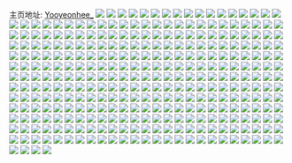 主页地址: [Yooyeonhee_](https://weibo.com/u/5988391513) 
![](https://wx4.sinaimg.cn/mw2000/006xgGbTly1gthim1753pj61r31r3b2902.jpg) 
![](https://wx4.sinaimg.cn/mw2000/006xgGbTly1gthim37tvzj61pw1pw7wh02.jpg) 
![](https://wx4.sinaimg.cn/mw2000/006xgGbTly1gthim1x0zhj61sc1sce8102.jpg) 
![](https://wx4.sinaimg.cn/mw2000/006xgGbTly1gthim54yq5j61sc1schdt02.jpg) 
![](https://wx4.sinaimg.cn/mw2000/006xgGbTly1gthim4hg12j61sc1sce8102.jpg) 
![](https://wx4.sinaimg.cn/mw2000/006xgGbTly1gthinj8kr1j61sc1scb2902.jpg) 
![](https://wx4.sinaimg.cn/mw2000/006xgGbTly1gthilve9naj61r91r87wh02.jpg) 
![](https://wx4.sinaimg.cn/mw2000/006xgGbTly1gthilvzlcdj61sc1sc7wh02.jpg) 
![](https://wx4.sinaimg.cn/mw2000/006xgGbTly1gthe0tz6q9j621k42x7wh02.jpg) 
![](https://wx4.sinaimg.cn/mw2000/006xgGbTly1gt2u3gcfmgj31t6cmz7wm.jpg) 
![](https://wx4.sinaimg.cn/mw2000/006xgGbTly1gszd1zkgsaj32c02c0x6q.jpg) 
![](https://wx4.sinaimg.cn/mw2000/006xgGbTly1gszd20tculj32c02c01kz.jpg) 
![](https://wx4.sinaimg.cn/mw2000/006xgGbTly1gszd22bstlj32c02c0hdv.jpg) 
![](https://wx4.sinaimg.cn/mw2000/006xgGbTly1gszd24dphrj32c02c0npe.jpg) 
![](https://wx4.sinaimg.cn/mw2000/006xgGbTly1gszd1r6qqcj32c02c0npe.jpg) 
![](https://wx4.sinaimg.cn/mw2000/006xgGbTly1gszd25g5rjj32c02c0qv6.jpg) 
![](https://wx4.sinaimg.cn/mw2000/006xgGbTly1gszd1s8j75j32c02c0hdt.jpg) 
![](https://wx4.sinaimg.cn/mw2000/006xgGbTly1gszd1tdu46j32c02c0kjl.jpg) 
![](https://wx4.sinaimg.cn/mw2000/006xgGbTly1gszd1usisbj32c02c0kjl.jpg) 
![](https://wx4.sinaimg.cn/mw2000/006xgGbTly1gszd1vypiij32c02c0qv5.jpg) 
![](https://wx4.sinaimg.cn/mw2000/006xgGbTly1gszd1x2z16j32c02c0qv5.jpg) 
![](https://wx4.sinaimg.cn/mw2000/006xgGbTly1gsr9gaudijj31sc1scqv5.jpg) 
![](https://wx4.sinaimg.cn/mw2000/006xgGbTly1gsr9gbt37lj31rm1rl4qp.jpg) 
![](https://wx4.sinaimg.cn/mw2000/006xgGbTly1gsr9g9ggx2j32c02c07wl.jpg) 
![](https://wx4.sinaimg.cn/mw2000/006xgGbTly1gsr9gcm9onj32c02c0hdt.jpg) 
![](https://wx4.sinaimg.cn/mw2000/006xgGbTly1gsr9isc7uqj30yi22o7gx.jpg) 
![](https://wx4.sinaimg.cn/mw2000/006xgGbTly1gsr9g6ukkrj32c02c0npd.jpg) 
![](https://wx4.sinaimg.cn/mw2000/006xgGbTly1gsnz08n0cwj32dc2dc7wi.jpg) 
![](https://wx4.sinaimg.cn/mw2000/006xgGbTly1gsldmbzllkj31qj1qjb29.jpg) 
![](https://wx4.sinaimg.cn/mw2000/006xgGbTly1gsldkhxkszj321ka6oe83.jpg) 
![](https://wx4.sinaimg.cn/mw2000/006xgGbTly1gsldkjnl2jj32c02c01ky.jpg) 
![](https://wx4.sinaimg.cn/mw2000/006xgGbTly1gsldkffvxcj30u00u047d.jpg) 
![](https://wx4.sinaimg.cn/mw2000/006xgGbTly1gsldkkmujij32c02c0kjm.jpg) 
![](https://wx4.sinaimg.cn/mw2000/006xgGbTly1gsldkgcha6j32c02c0hdu.jpg) 
![](https://wx4.sinaimg.cn/mw2000/006xgGbTly1gsldkeut7vj32c02c0kjm.jpg) 
![](https://wx4.sinaimg.cn/mw2000/006xgGbTly1gsldklrmf1j32c02c0b2a.jpg) 
![](https://wx4.sinaimg.cn/mw2000/006xgGbTly1gsldkn1vmsj32c02c0e82.jpg) 
![](https://wx4.sinaimg.cn/mw2000/006xgGbTly1gsldko3loxj3251251e82.jpg) 
![](https://wx4.sinaimg.cn/mw2000/006xgGbTly1gsh9js65yej31641637jk.jpg) 
![](https://wx4.sinaimg.cn/mw2000/006xgGbTly1gsh9jslbxvj316u16uwvi.jpg) 
![](https://wx4.sinaimg.cn/mw2000/006xgGbTly1grw7czbl86j31sc1scb29.jpg) 
![](https://wx4.sinaimg.cn/mw2000/006xgGbTly1grw7cw7gujj32c02c0kjn.jpg) 
![](https://wx4.sinaimg.cn/mw2000/006xgGbTly1grw7clk0hej32c02c07wj.jpg) 
![](https://wx4.sinaimg.cn/mw2000/006xgGbTly1grw63r5h9ij3289289b2b.jpg) 
![](https://wx4.sinaimg.cn/mw2000/006xgGbTly1grw644050yj32c02c07wj.jpg) 
![](https://wx4.sinaimg.cn/mw2000/006xgGbTly1grw658ffosj32c02c0b2b.jpg) 
![](https://wx4.sinaimg.cn/mw2000/006xgGbTly1grw65ke9euj32a72a7x6q.jpg) 
![](https://wx4.sinaimg.cn/mw2000/006xgGbTly1grw65s21l3j32c02c0e83.jpg) 
![](https://wx4.sinaimg.cn/mw2000/006xgGbTly1grw65zxjmlj32a12a11kz.jpg) 
![](https://wx4.sinaimg.cn/mw2000/006xgGbTly1grw668xyhyj32c02c0e83.jpg) 
![](https://wx4.sinaimg.cn/mw2000/006xgGbTly1grw66hujirj32c02c0e83.jpg) 
![](https://wx4.sinaimg.cn/mw2000/006xgGbTly1grw6kh10m9j32c02c0npf.jpg) 
![](https://wx4.sinaimg.cn/mw2000/006xgGbTly1grw6kab32vj32c02c0kjl.jpg) 
![](https://wx4.sinaimg.cn/mw2000/006xgGbTly1grw6ky0pdqj3286286b29.jpg) 
![](https://wx4.sinaimg.cn/mw2000/006xgGbTly1grw63d4pakj32c02c0qv5.jpg) 
![](https://wx4.sinaimg.cn/mw2000/006xgGbTly1grw6lrbt7yj32c02c0u0x.jpg) 
![](https://wx4.sinaimg.cn/mw2000/006xgGbTly1grsopm7vfvj31o01o0e81.jpg) 
![](https://wx4.sinaimg.cn/mw2000/006xgGbTly1grsopr2wouj31n81nzb29.jpg) 
![](https://wx4.sinaimg.cn/mw2000/006xgGbTly1grsopt2bz2j31o01o0b29.jpg) 
![](https://wx4.sinaimg.cn/mw2000/006xgGbTly1grsopo7jiwj31o01o0b29.jpg) 
![](https://wx4.sinaimg.cn/mw2000/006xgGbTly1grsopwbirzj31mu1mt7wh.jpg) 
![](https://wx4.sinaimg.cn/mw2000/006xgGbTly1grsoq2ifvuj31o01o07wi.jpg) 
![](https://wx4.sinaimg.cn/mw2000/006xgGbTly1grsopxuijbj31o01o0dx8.jpg) 
![](https://wx4.sinaimg.cn/mw2000/006xgGbTly1grsoputc62j31o01o04qp.jpg) 
![](https://wx4.sinaimg.cn/mw2000/006xgGbTly1grsoq3jz2bj32801o0qia.jpg) 
![](https://wx4.sinaimg.cn/mw2000/006xgGbTly1grg113ap6gj32c0340b2b.jpg) 
![](https://wx4.sinaimg.cn/mw2000/006xgGbTly1gr47caj8goj31o02804qq.jpg) 
![](https://wx4.sinaimg.cn/mw2000/006xgGbTly1gr47cfmxkej32c02c0kjm.jpg) 
![](https://wx4.sinaimg.cn/mw2000/006xgGbTly1gr47cbuxiyj32c02c0ty6.jpg) 
![](https://wx4.sinaimg.cn/mw2000/006xgGbTly1gr47c78p2vj32c02c0hb2.jpg) 
![](https://wx4.sinaimg.cn/mw2000/006xgGbTly1gqz1azg0chj321ka7cnpg.jpg) 
![](https://wx4.sinaimg.cn/mw2000/006xgGbTly1gqz1b448ehj31l2cn2e89.jpg) 
![](https://wx4.sinaimg.cn/mw2000/006xgGbTly1gqz1b9e9h1j32c02c0b29.jpg) 
![](https://wx4.sinaimg.cn/mw2000/006xgGbTly1gqz1bavmfmj32c02c0qoo.jpg) 
![](https://wx4.sinaimg.cn/mw2000/006xgGbTly1gqz1bvqht1j32c02c0e70.jpg) 
![](https://wx4.sinaimg.cn/mw2000/006xgGbTly1gqz1cxyfhqj32c02c04qp.jpg) 
![](https://wx4.sinaimg.cn/mw2000/006xgGbTly1gqz1bz9j1lj32c02c0tvl.jpg) 
![](https://wx4.sinaimg.cn/mw2000/006xgGbTly1gqz1b7s8a7j31l2cn2b2g.jpg) 
![](https://wx4.sinaimg.cn/mw2000/006xgGbTly1gqz1bxyqohj32c02c0hdo.jpg) 
![](https://wx4.sinaimg.cn/mw2000/006xgGbTly1gqo90ib4wnj32c02c0u0y.jpg) 
![](https://wx4.sinaimg.cn/mw2000/006xgGbTly1gqo8wb5nfrj32c02c0kjn.jpg) 
![](https://wx4.sinaimg.cn/mw2000/006xgGbTly1gqo8wlne4wj32c02c0x6r.jpg) 
![](https://wx4.sinaimg.cn/mw2000/006xgGbTly1gqo8wuy983j32c02c0hdv.jpg) 
![](https://wx4.sinaimg.cn/mw2000/006xgGbTly1gqo8x4dfxlj32c02c0kjn.jpg) 
![](https://wx4.sinaimg.cn/mw2000/006xgGbTly1gqo8xeq687j30yk0ykaxl.jpg) 
![](https://wx4.sinaimg.cn/mw2000/006xgGbTly1gqo8xoec50j321e21fkjn.jpg) 
![](https://wx4.sinaimg.cn/mw2000/006xgGbTly1gqo8xxt42vj32c02c0hdv.jpg) 
![](https://wx4.sinaimg.cn/mw2000/006xgGbTly1gqo8yi1ylkj32c02c0qv7.jpg) 
![](https://wx4.sinaimg.cn/mw2000/006xgGbTly1gqo8y7u9qpj32c02c0qv7.jpg) 
![](https://wx4.sinaimg.cn/mw2000/006xgGbTly1gqo8w1hvp0j32c02c0x6r.jpg) 
![](https://wx4.sinaimg.cn/mw2000/006xgGbTly1gqo8xcm0c7j325q25q4qr.jpg) 
![](https://wx4.sinaimg.cn/mw2000/006xgGbTly1gqo8yret7uj327v27vkjn.jpg) 
![](https://wx4.sinaimg.cn/mw2000/006xgGbTly1gq9gczoh4nj31o02804qq.jpg) 
![](https://wx4.sinaimg.cn/mw2000/006xgGbTly1gq9gd7b79vj30yi1a0dui.jpg) 
![](https://wx4.sinaimg.cn/mw2000/006xgGbTly1gq9gcye72nj30yi1a0k5u.jpg) 
![](https://wx4.sinaimg.cn/mw2000/006xgGbTly1gq9gd0xdqwj31o0280x6p.jpg) 
![](https://wx4.sinaimg.cn/mw2000/006xgGbTly1gq9gd20djoj31o0280x6p.jpg) 
![](https://wx4.sinaimg.cn/mw2000/006xgGbTly1gq9gd3ciksj31o0280x6p.jpg) 
![](https://wx4.sinaimg.cn/mw2000/006xgGbTly1gq9gd4gjucj31o02801ky.jpg) 
![](https://wx4.sinaimg.cn/mw2000/006xgGbTly1gq9gd5ne1sj31o0280b2a.jpg) 
![](https://wx4.sinaimg.cn/mw2000/006xgGbTly1gq9gd6vjz2j31o0280b2a.jpg) 
![](https://wx4.sinaimg.cn/mw2000/006xgGbTly1gq6rympcpej32c02c0hdt.jpg) 
![](https://wx4.sinaimg.cn/mw2000/006xgGbTly1gq55y904acj31cwcn2npk.jpg) 
![](https://wx4.sinaimg.cn/mw2000/006xgGbTly1gq55yc7dz0j321kc88npi.jpg) 
![](https://wx4.sinaimg.cn/mw2000/006xgGbTly1gq55vehcl5j32c02c0x6r.jpg) 
![](https://wx4.sinaimg.cn/mw2000/006xgGbTly1gq4leh39nlj32c02c0b29.jpg) 
![](https://wx4.sinaimg.cn/mw2000/006xgGbTly1gq4le8j946j32c02c0qhv.jpg) 
![](https://wx4.sinaimg.cn/mw2000/006xgGbTly1gq4lfcu8ogj32c02c04qq.jpg) 
![](https://wx4.sinaimg.cn/mw2000/006xgGbTly1gq4lek7j91j31sc1sce81.jpg) 
![](https://wx4.sinaimg.cn/mw2000/006xgGbTly1gq4leprs03j32c02c0u0x.jpg) 
![](https://wx4.sinaimg.cn/mw2000/006xgGbTly1gq4lemc5c0j32c02c01ky.jpg) 
![](https://wx4.sinaimg.cn/mw2000/006xgGbTly1gq4lf0ky6tj32c02c0hdu.jpg) 
![](https://wx4.sinaimg.cn/mw2000/006xgGbTly1gq4ler0qppj32c02c04qq.jpg) 
![](https://wx4.sinaimg.cn/mw2000/006xgGbTly1gq4lesr3abj32c02c0e82.jpg) 
![](https://wx4.sinaimg.cn/mw2000/006xgGbTly1gq4lexc658j32c02c0e82.jpg) 
![](https://wx4.sinaimg.cn/mw2000/006xgGbTly1gq4leoimx7j32c02c07wi.jpg) 
![](https://wx4.sinaimg.cn/mw2000/006xgGbTly1gq4levrv9yj32c02c0e82.jpg) 
![](https://wx4.sinaimg.cn/mw2000/006xgGbTly1gq4le5yvpqj32c02c0kjm.jpg) 
![](https://wx4.sinaimg.cn/mw2000/006xgGbTly1gq4l8yeou7j32c02c0u0y.jpg) 
![](https://wx4.sinaimg.cn/mw2000/006xgGbTly1gq4l8vmgafj32c02c0u0y.jpg) 
![](https://wx4.sinaimg.cn/mw2000/006xgGbTly1gq4l93xxcfj32c02c0qv6.jpg) 
![](https://wx4.sinaimg.cn/mw2000/006xgGbTly1gq495acn8sj32c02c0kjm.jpg) 
![](https://wx4.sinaimg.cn/mw2000/006xgGbTly1gq495f4le0j32c02c0e82.jpg) 
![](https://wx4.sinaimg.cn/mw2000/006xgGbTly1gq495gvcv7j32c02c0e82.jpg) 
![](https://wx4.sinaimg.cn/mw2000/006xgGbTly1gq495b7tddj3238237e81.jpg) 
![](https://wx4.sinaimg.cn/mw2000/006xgGbTly1gq495bwvp3j321v21uhdt.jpg) 
![](https://wx4.sinaimg.cn/mw2000/006xgGbTly1gq495cvl6xj320v20we81.jpg) 
![](https://wx4.sinaimg.cn/mw2000/006xgGbTly1gq4979012vj32c02c0x6q.jpg) 
![](https://wx4.sinaimg.cn/mw2000/006xgGbTly1gq4977v1hlj32c02c0e84.jpg) 
![](https://wx4.sinaimg.cn/mw2000/006xgGbTly1gq4975meqjj31epcmvx6y.jpg) 
![](https://wx4.sinaimg.cn/mw2000/006xgGbTly1gpuvostfo2j31sc1scnpd.jpg) 
![](https://wx4.sinaimg.cn/mw2000/006xgGbTly1gprsxu7twzj30yi22o1l6.jpg) 
![](https://wx4.sinaimg.cn/mw2000/006xgGbTly1gprsxx0ttnj30yi22o16h.jpg) 
![](https://wx4.sinaimg.cn/mw2000/006xgGbTly1gprsxyn6phj30yi22o4aj.jpg) 
![](https://wx4.sinaimg.cn/mw2000/006xgGbTly1gprsy124yzj30yi22o4ca.jpg) 
![](https://wx4.sinaimg.cn/mw2000/006xgGbTly1gprsy4zq2uj30oi1h07g6.jpg) 
![](https://wx4.sinaimg.cn/mw2000/006xgGbTly1gprsya532nj32c02c07v0.jpg) 
![](https://wx4.sinaimg.cn/mw2000/006xgGbTly1gpqmu002fhj32c02c0x5y.jpg) 
![](https://wx4.sinaimg.cn/mw2000/006xgGbTly1gpqmtemos6j32c02c04oh.jpg) 
![](https://wx4.sinaimg.cn/mw2000/006xgGbTly1gpqmuv52bhj32c02c0kjl.jpg) 
![](https://wx4.sinaimg.cn/mw2000/006xgGbTly1gowrilrz46j329i29iu0y.jpg) 
![](https://wx4.sinaimg.cn/mw2000/006xgGbTly1gowrii3ntoj32c02c07wj.jpg) 
![](https://wx4.sinaimg.cn/mw2000/006xgGbTly1gowrip8pjcj32c02c0e83.jpg) 
![](https://wx4.sinaimg.cn/mw2000/006xgGbTly1gowristsj7j32c02c0hdv.jpg) 
![](https://wx4.sinaimg.cn/mw2000/006xgGbTly1gowriisvwej30xh0xhgtx.jpg) 
![](https://wx4.sinaimg.cn/mw2000/006xgGbTly1gowrj77vdlj32c02c04qq.jpg) 
![](https://wx4.sinaimg.cn/mw2000/006xgGbTly1gowriwrmhyj32c02c01l0.jpg) 
![](https://wx4.sinaimg.cn/mw2000/006xgGbTly1gowrj4km8zj32c02c0b2c.jpg) 
![](https://wx4.sinaimg.cn/mw2000/006xgGbTly1gowrj0dfebj32c02c0qv6.jpg) 
![](https://wx4.sinaimg.cn/mw2000/006xgGbTly1gowrjoe04tj32c02c01kx.jpg) 
![](https://wx4.sinaimg.cn/mw2000/006xgGbTly1gowrjqhilkj32c02c01kx.jpg) 
![](https://wx4.sinaimg.cn/mw2000/006xgGbTly1goqssudmhoj32c03404qr.jpg) 
![](https://wx4.sinaimg.cn/mw2000/006xgGbTly1goqssanm90j32c02c04qp.jpg) 
![](https://wx4.sinaimg.cn/mw2000/006xgGbTly1goqsvfqgi5j32c02c0qv6.jpg) 
![](https://wx4.sinaimg.cn/mw2000/006xgGbTly1goqsw179lej32c02c0kjm.jpg) 
![](https://wx4.sinaimg.cn/mw2000/006xgGbTly1goqsutoeufj32c02c04qq.jpg) 
![](https://wx4.sinaimg.cn/mw2000/006xgGbTly1goqstguhfqj32c02c0npe.jpg) 
![](https://wx4.sinaimg.cn/mw2000/006xgGbTly1goqsrwky67j32c02c07wh.jpg) 
![](https://wx4.sinaimg.cn/mw2000/006xgGbTly1goqswf6lcpj32c02c0x6p.jpg) 
![](https://wx4.sinaimg.cn/mw2000/006xgGbTly1goqswoy31vj32c02c0x6p.jpg) 
![](https://wx4.sinaimg.cn/mw2000/006xgGbTly1gonc7epohdj32c02c0qv5.jpg) 
![](https://wx4.sinaimg.cn/mw2000/006xgGbTly1gonc7nu8j5j32b72b6npd.jpg) 
![](https://wx4.sinaimg.cn/mw2000/006xgGbTly1gonc7voqo9j329s29skjl.jpg) 
![](https://wx4.sinaimg.cn/mw2000/006xgGbTly1gonc84i660j32c02c0qqq.jpg) 
![](https://wx4.sinaimg.cn/mw2000/006xgGbTly1goncmo2m3zj315t15tqgy.jpg) 
![](https://wx4.sinaimg.cn/mw2000/006xgGbTly1gonc894xdxj32c02c04lq.jpg) 
![](https://wx4.sinaimg.cn/mw2000/006xgGbTly1gonc6windnj324g24gu0x.jpg) 
![](https://wx4.sinaimg.cn/mw2000/006xgGbTly1goncia1s7mj32c02c01kx.jpg) 
![](https://wx4.sinaimg.cn/mw2000/006xgGbTly1goncihoelzj32c02c0npd.jpg) 
![](https://wx4.sinaimg.cn/mw2000/006xgGbTly1golwqpx85kj3224224e81.jpg) 
![](https://wx4.sinaimg.cn/mw2000/006xgGbTly1golwqw9mvgj31o0280b2a.jpg) 
![](https://wx4.sinaimg.cn/mw2000/006xgGbTly1golwqk6imqj32c02c0e56.jpg) 
![](https://wx4.sinaimg.cn/mw2000/006xgGbTly1golwr1x7n9j32c02c07wi.jpg) 
![](https://wx4.sinaimg.cn/mw2000/006xgGbTly1golwr5a1ghj326y26ynpd.jpg) 
![](https://wx4.sinaimg.cn/mw2000/006xgGbTly1golwsbxzy0j31qa1qahdt.jpg) 
![](https://wx4.sinaimg.cn/mw2000/006xgGbTly1golwo04gmwj31o01o0e81.jpg) 
![](https://wx4.sinaimg.cn/mw2000/006xgGbTly1golwnx14idj31o0280u0x.jpg) 
![](https://wx4.sinaimg.cn/mw2000/006xgGbTly1golwnpbp4tj31o0280u0x.jpg) 
![](https://wx4.sinaimg.cn/mw2000/006xgGbTly1golwnlbykyj31o0280x6p.jpg) 
![](https://wx4.sinaimg.cn/mw2000/006xgGbTly1golwohs3myj32c02c0kjm.jpg) 
![](https://wx4.sinaimg.cn/mw2000/006xgGbTly1golwocke35j31o02801ky.jpg) 
![](https://wx4.sinaimg.cn/mw2000/006xgGbTly1golwnthm6tj31o02804qq.jpg) 
![](https://wx4.sinaimg.cn/mw2000/006xgGbTly1golwo4wwkjj31o02801ky.jpg) 
![](https://wx4.sinaimg.cn/mw2000/006xgGbTly1golwo8hxnqj31o02804qq.jpg) 
![](https://wx4.sinaimg.cn/mw2000/006xgGbTly1goh1gqb7jkj321ka6o7wm.jpg) 
![](https://wx4.sinaimg.cn/mw2000/006xgGbTly1goh1fdh7sdj31sc1sc1kx.jpg) 
![](https://wx4.sinaimg.cn/mw2000/006xgGbTly1goh1f1wwntj31sc1sc4qp.jpg) 
![](https://wx4.sinaimg.cn/mw2000/006xgGbTly1goh1f464k6j31o81o9npd.jpg) 
![](https://wx4.sinaimg.cn/mw2000/006xgGbTly1goh1f33v3sj31qa1qahdt.jpg) 
![](https://wx4.sinaimg.cn/mw2000/006xgGbTly1goh1exuasjj31sc1sc7vd.jpg) 
![](https://wx4.sinaimg.cn/mw2000/006xgGbTly1goh1f5athzj31sc1sc1ky.jpg) 
![](https://wx4.sinaimg.cn/mw2000/006xgGbTly1goh1f61f93j32c02c07wh.jpg) 
![](https://wx4.sinaimg.cn/mw2000/006xgGbTly1goh1f8ep14j32c02c07wh.jpg) 
![](https://wx4.sinaimg.cn/mw2000/006xgGbTly1goh1g3odf7j327m27mamc.jpg) 
![](https://wx4.sinaimg.cn/mw2000/006xgGbTly1gocvpwtdiqj31o01o0u0x.jpg) 
![](https://wx4.sinaimg.cn/mw2000/006xgGbTly1gocvpx7troj30yi1pcnep.jpg) 
![](https://wx4.sinaimg.cn/mw2000/006xgGbTly1gocvpxlo8gj31sc1sce5w.jpg) 
![](https://wx4.sinaimg.cn/mw2000/006xgGbTly1gocvpu8r1sj32c02c01kx.jpg) 
![](https://wx4.sinaimg.cn/mw2000/006xgGbTly1gocvpsyhilj31o01o0e81.jpg) 
![](https://wx4.sinaimg.cn/mw2000/006xgGbTly1gocvpvhtskj32c02c0ttc.jpg) 
![](https://wx4.sinaimg.cn/mw2000/006xgGbTly1gocvpsek90j30w016otkj.jpg) 
![](https://wx4.sinaimg.cn/mw2000/006xgGbTly1gocvpt8yjuj30l30xu452.jpg) 
![](https://wx4.sinaimg.cn/mw2000/006xgGbTly1gocvptnsx4j32c02c0qv5.jpg) 
![](https://wx4.sinaimg.cn/mw2000/006xgGbTly1go87ywwqfcj31sc1scnpd.jpg) 
![](https://wx4.sinaimg.cn/mw2000/006xgGbTly1go87z3c416j31sc1sc4qp.jpg) 
![](https://wx4.sinaimg.cn/mw2000/006xgGbTly1go87z0v5ywj311s11s7ll.jpg) 
![](https://wx4.sinaimg.cn/mw2000/006xgGbTly1go87z1hep3j32c02c0kjl.jpg) 
![](https://wx4.sinaimg.cn/mw2000/006xgGbTly1go87yxuxvaj32c02c0hdu.jpg) 
![](https://wx4.sinaimg.cn/mw2000/006xgGbTly1go88012no0j31400u0toj.jpg) 
![](https://wx4.sinaimg.cn/mw2000/006xgGbTly1go8802lnlpj31600viwwo.jpg) 
![](https://wx4.sinaimg.cn/mw2000/006xgGbTly1go87ytrhn0j32c02c04qp.jpg) 
![](https://wx4.sinaimg.cn/mw2000/006xgGbTly1go87yv2yzuj32c02c0b29.jpg) 
![](https://wx4.sinaimg.cn/mw2000/006xgGbTly1go87yz2pp5j32c02c01kx.jpg) 
![](https://wx4.sinaimg.cn/mw2000/006xgGbTly1go880370uuj32c02c01kx.jpg) 
![](https://wx4.sinaimg.cn/mw2000/006xgGbTly1go87zzki57j32c02c04qp.jpg) 
![](https://wx4.sinaimg.cn/mw2000/006xgGbTly1go881c01dmj32c02c07un.jpg) 
![](https://wx4.sinaimg.cn/mw2000/006xgGbTly1go881d8jirj32a42a44qp.jpg) 
![](https://wx4.sinaimg.cn/mw2000/006xgGbTly1go87yt3w1hj32c02c0qv6.jpg) 
![](https://wx4.sinaimg.cn/mw2000/006xgGbTly1go87wg1cq0j31mt1mtb29.jpg) 
![](https://wx4.sinaimg.cn/mw2000/006xgGbTly1go87wglpyzj31o01o0e81.jpg) 
![](https://wx4.sinaimg.cn/mw2000/006xgGbTly1go87whjdfwj31o01o0b29.jpg) 
![](https://wx4.sinaimg.cn/mw2000/006xgGbTly1go87wd2rpkj30yi0yiwpd.jpg) 
![](https://wx4.sinaimg.cn/mw2000/006xgGbTly1go87wfj3qyj32c02c0kjl.jpg) 
![](https://wx4.sinaimg.cn/mw2000/006xgGbTly1go87wdlqzuj31o02801ky.jpg) 
![](https://wx4.sinaimg.cn/mw2000/006xgGbTly1go87weawwvj329s29su0x.jpg) 
![](https://wx4.sinaimg.cn/mw2000/006xgGbTly1go87wcndfyj31o0280qv5.jpg) 
![](https://wx4.sinaimg.cn/mw2000/006xgGbTly1go87wexyvxj32c02c0kjl.jpg) 
![](https://wx4.sinaimg.cn/mw2000/006xgGbTly1gmtf91zov0j32c02c0npe.jpg) 
![](https://wx4.sinaimg.cn/mw2000/006xgGbTly1gmtf92w4jdj32c02c0npe.jpg) 
![](https://wx4.sinaimg.cn/mw2000/006xgGbTly1gmtfjza076j32c02c0b2a.jpg) 
![](https://wx4.sinaimg.cn/mw2000/006xgGbTly1gmtfqeey9jj30u00udtk2.jpg) 
![](https://wx4.sinaimg.cn/mw2000/006xgGbTly1gmtf94htpdj32c02c0kjl.jpg) 
![](https://wx4.sinaimg.cn/mw2000/006xgGbTly1gmtf9ra7inj32c02c0b29.jpg) 
![](https://wx4.sinaimg.cn/mw2000/006xgGbTly1gmtf90pyzhj30w60w60zz.jpg) 
![](https://wx4.sinaimg.cn/mw2000/006xgGbTly1gmtf93ud2cj31sc1schdt.jpg) 
![](https://wx4.sinaimg.cn/mw2000/006xgGbTly1gmtfpp9g5qj30u00u0wrb.jpg) 
![](https://wx4.sinaimg.cn/mw2000/006xgGbTly1gmteopolvjj32c02c07wh.jpg) 
![](https://wx4.sinaimg.cn/mw2000/006xgGbTly1gmtek6w7bfj32c02c0e82.jpg) 
![](https://wx4.sinaimg.cn/mw2000/006xgGbTly1gmtek57sifj32c02c0b29.jpg) 
![](https://wx4.sinaimg.cn/mw2000/006xgGbTly1gmtekid5koj32c02c0e82.jpg) 
![](https://wx4.sinaimg.cn/mw2000/006xgGbTly1gmtek1z8yhj32c02c0hdu.jpg) 
![](https://wx4.sinaimg.cn/mw2000/006xgGbTly1gmtekh4g18j32c02c0u0z.jpg) 
![](https://wx4.sinaimg.cn/mw2000/006xgGbTly1gmtek14ctxj32c02c0e82.jpg) 
![](https://wx4.sinaimg.cn/mw2000/006xgGbTly1gmtekctneej32c02c07wh.jpg) 
![](https://wx4.sinaimg.cn/mw2000/006xgGbTly1gmtekhnc11j30u00uhgyj.jpg) 
![](https://wx4.sinaimg.cn/mw2000/006xgGbTly1gmtek2t8qwj32c02c07wi.jpg) 
![](https://wx4.sinaimg.cn/mw2000/006xgGbTly1gmnaopa168j30vv0eagmz.jpg) 
![](https://wx4.sinaimg.cn/mw2000/006xgGbTly1gmnaoqngahj31sc2dsx6p.jpg) 
![](https://wx4.sinaimg.cn/mw2000/006xgGbTly1gmjyckbzizj32c02c04qq.jpg) 
![](https://wx4.sinaimg.cn/mw2000/006xgGbTly1gmjyckzyy2j32c02c04qq.jpg) 
![](https://wx4.sinaimg.cn/mw2000/006xgGbTly1gmjyclpjxsj32c02c0x6p.jpg) 
![](https://wx4.sinaimg.cn/mw2000/006xgGbTly1gmjycmdknsj32c02c0u0x.jpg) 
![](https://wx4.sinaimg.cn/mw2000/006xgGbTly1gmjycqhbykj32c02c0e82.jpg) 
![](https://wx4.sinaimg.cn/mw2000/006xgGbTly1gmjycjrfi2j32c02a8x6p.jpg) 
![](https://wx4.sinaimg.cn/mw2000/006xgGbTly1gmjycnfot6j32c027k4qp.jpg) 
![](https://wx4.sinaimg.cn/mw2000/006xgGbTly1gmjycpb8rbj32c02c07wi.jpg) 
![](https://wx4.sinaimg.cn/mw2000/006xgGbTly1gmjycn1hkxj32c02c01ky.jpg) 
![](https://wx4.sinaimg.cn/mw2000/006xgGbTly1gmd75jm3qmj31o01o0npe.jpg) 
![](https://wx4.sinaimg.cn/mw2000/006xgGbTly1gmd75id7l3j32c02c0npe.jpg) 
![](https://wx4.sinaimg.cn/mw2000/006xgGbTly1gmd75yl5j3j32c02c04qr.jpg) 
![](https://wx4.sinaimg.cn/mw2000/006xgGbTly1gmd75ks3v7j32c02c0b2a.jpg) 
![](https://wx4.sinaimg.cn/mw2000/006xgGbTly1gmd75lphhoj31ms1mqhdt.jpg) 
![](https://wx4.sinaimg.cn/mw2000/006xgGbTly1gmd75h76otj32c02c0hdu.jpg) 
![](https://wx4.sinaimg.cn/mw2000/006xgGbTly1gmd75vtm0hj32c02c0e82.jpg) 
![](https://wx4.sinaimg.cn/mw2000/006xgGbTly1gmd75rloakj32c02c01kz.jpg) 
![](https://wx4.sinaimg.cn/mw2000/006xgGbTly1gmd75o74quj32c02c0x6p.jpg) 
![](https://wx4.sinaimg.cn/mw2000/006xgGbTly1gmd723b48bj31gu1gu4n4.jpg) 
![](https://wx4.sinaimg.cn/mw2000/006xgGbTly1gmd722tvb3j31dd1ddx17.jpg) 
![](https://wx4.sinaimg.cn/mw2000/006xgGbTly1gldw8539fsj30yi22ob2j.jpg) 
![](https://wx4.sinaimg.cn/mw2000/006xgGbTly1gldifqh8xoj32c0340b2b.jpg) 
![](https://wx4.sinaimg.cn/mw2000/006xgGbTly1gl4t0akhztj30u1cmuhdz.jpg) 
![](https://wx4.sinaimg.cn/mw2000/006xgGbTly1gkbbe7ce93j32c02c01kz.jpg) 
![](https://wx4.sinaimg.cn/mw2000/006xgGbTly1gkbbe9ki57j32c02c0u0y.jpg) 
![](https://wx4.sinaimg.cn/mw2000/006xgGbTly1gkbbeb9r48j32c02c0x6q.jpg) 
![](https://wx4.sinaimg.cn/mw2000/006xgGbTly1gkbbecp8e2j32c02c0qv6.jpg) 
![](https://wx4.sinaimg.cn/mw2000/006xgGbTly1gkbbf6jsjkj32c02c0b2a.jpg) 
![](https://wx4.sinaimg.cn/mw2000/006xgGbTly1gkbbfxqzogj32c02c0x6p.jpg) 
![](https://wx4.sinaimg.cn/mw2000/006xgGbTly1gkbbdz388sj32c02c0u0x.jpg) 
![](https://wx4.sinaimg.cn/mw2000/006xgGbTly1gkbbf80ozyj32c02c0b2a.jpg) 
![](https://wx4.sinaimg.cn/mw2000/006xgGbTly1gkbbh9hmdaj32c02c04qq.jpg) 
![](https://wx4.sinaimg.cn/mw2000/006xgGbTly1gkbb907un7j30o10u0kbw.jpg) 
![](https://wx4.sinaimg.cn/mw2000/006xgGbTly1gkbasx3p0kj31o01o0e81.jpg) 
![](https://wx4.sinaimg.cn/mw2000/006xgGbTly1gkbaw3tjw6j31o01o0b29.jpg) 
![](https://wx4.sinaimg.cn/mw2000/006xgGbTly1gkbasusktsj31n71n77wh.jpg) 
![](https://wx4.sinaimg.cn/mw2000/006xgGbTly1gkbasxyickj31mv1mu7wh.jpg) 
![](https://wx4.sinaimg.cn/mw2000/006xgGbTly1gkbartk3o3j31o01o0b29.jpg) 
![](https://wx4.sinaimg.cn/mw2000/006xgGbTly1gkbaruggasj31mo1mo7wh.jpg) 
![](https://wx4.sinaimg.cn/mw2000/006xgGbTly1gkbarvg38dj31o01o01kx.jpg) 
![](https://wx4.sinaimg.cn/mw2000/006xgGbTly1gkbarw80c6j31o01o07vp.jpg) 
![](https://wx4.sinaimg.cn/mw2000/006xgGbTly1gj7wyrqsd6j30u00u0gxi.jpg) 
![](https://wx4.sinaimg.cn/mw2000/006xgGbTly1gj7wyu71itj32c02c0npd.jpg) 
![](https://wx4.sinaimg.cn/mw2000/006xgGbTly1gj7wyw6jplj32c02c0npd.jpg) 
![](https://wx4.sinaimg.cn/mw2000/006xgGbTly1gizso54fyej32c02c0u0x.jpg) 
![](https://wx4.sinaimg.cn/mw2000/006xgGbTly1gizso0iz9vj32c02c0qv5.jpg) 
![](https://wx4.sinaimg.cn/mw2000/006xgGbTly1gixeypksufj31o01o07wh.jpg) 
![](https://wx4.sinaimg.cn/mw2000/006xgGbTly1giux4je92hj32c02c0e82.jpg) 
![](https://wx4.sinaimg.cn/mw2000/006xgGbTly1giux4k63jbj32c02c07wi.jpg) 
![](https://wx4.sinaimg.cn/mw2000/006xgGbTly1gitymd6vcij30u00u07ar.jpg) 
![](https://wx4.sinaimg.cn/mw2000/006xgGbTly1giqkezdsd1j30u00u0gpp.jpg) 
![](https://wx4.sinaimg.cn/mw2000/006xgGbTly1giqkf06660j30u014047z.jpg) 
![](https://wx4.sinaimg.cn/mw2000/006xgGbTly1giqkeywd3sj30u00u00ye.jpg) 
![](https://wx4.sinaimg.cn/mw2000/006xgGbTly1giqj95k42aj32c02c01ky.jpg) 
![](https://wx4.sinaimg.cn/mw2000/006xgGbTly1giqj93vfobj30u00u013q.jpg) 
![](https://wx4.sinaimg.cn/mw2000/006xgGbTly1gip6xa11knj30yo0yo7qy.jpg) 
![](https://wx4.sinaimg.cn/mw2000/006xgGbTly1gip6xaqnlrj30yo0yntw8.jpg) 
![](https://wx4.sinaimg.cn/mw2000/006xgGbTly1gip6xb1rmgj30yo0yoqow.jpg) 
![](https://wx4.sinaimg.cn/mw2000/006xgGbTly1gikry0wyozj30u01900y3.jpg) 
![](https://wx4.sinaimg.cn/mw2000/006xgGbTly1gikrwniq93j30u00u07am.jpg) 
![](https://wx4.sinaimg.cn/mw2000/006xgGbTly1giixoixqloj32c02c0hdv.jpg) 
![](https://wx4.sinaimg.cn/mw2000/006xgGbTly1giixoi5crqj32c02c0b29.jpg) 
![](https://wx4.sinaimg.cn/mw2000/006xgGbTly1giixok1eafj32c02c04qr.jpg) 
![](https://wx4.sinaimg.cn/mw2000/006xgGbTly1giif16aaelj31kb1kb1kx.jpg) 
![](https://wx4.sinaimg.cn/mw2000/006xgGbTly1gi1y6eeluwj31400u0n4w.jpg) 
![](https://wx4.sinaimg.cn/mw2000/006xgGbTly1gi1y6epyw6j30u00u0ajs.jpg) 
![](https://wx4.sinaimg.cn/mw2000/006xgGbTly1gi1y6f4fowj30u00u0n73.jpg) 
![](https://wx4.sinaimg.cn/mw2000/006xgGbTly1gi1y6fmxgbj30u00u0dp4.jpg) 
![](https://wx4.sinaimg.cn/mw2000/006xgGbTly1ghv8a19lnuj30u0140dpt.jpg) 
![](https://wx4.sinaimg.cn/mw2000/006xgGbTly1ghv8a59qsnj30u00zptj0.jpg) 
![](https://wx4.sinaimg.cn/mw2000/006xgGbTly1ghv85f3xthj30u01szq7z.jpg) 
![](https://wx4.sinaimg.cn/mw2000/006xgGbTly1ghv85gke2jj30u01sz79p.jpg) 
![](https://wx4.sinaimg.cn/mw2000/006xgGbTly1ghi9qwystxj31o01o0x6p.jpg) 
